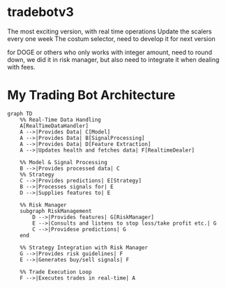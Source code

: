 # tradebotv3
The most exciting version, with real time operations
Update the scalers every one week
The costum selector, need to develop it for next version

for DOGE or others who only works with integer amount, need to round down, we did it in risk manager, but also need to integrate it when dealing with fees.

# My Trading Bot Architecture

```mermaid
graph TD
    %% Real-Time Data Handling
    A[RealTimeDataHandler]
    A -->|Provides Data| C[Model]
    A -->|Provides Data| B[SignalProcessing]
    A -->|Provides Data| D[Feature Extraction]
    A -->|Updates health and fetches data| F[RealtimeDealer]

    %% Model & Signal Processing
    B -->|Provides processed data| C
    %% Strategy
    C -->|Provides predictions| E[Strategy]
    B -->|Processes signals for| E
    D -->|Supplies features to| E

    %% Risk Manager
    subgraph RiskManagement
        D -->|Provides features| G[RiskManager]
        E -->|Consults and listens to stop loss/take profit etc.| G
        C -->|Providese predictions| G
    end

    %% Strategy Integration with Risk Manager
    G -->|Provides risk guidelines| F
    E -->|Generates buy/sell signals| F

    %% Trade Execution Loop
    F -->|Executes trades in real-time| A